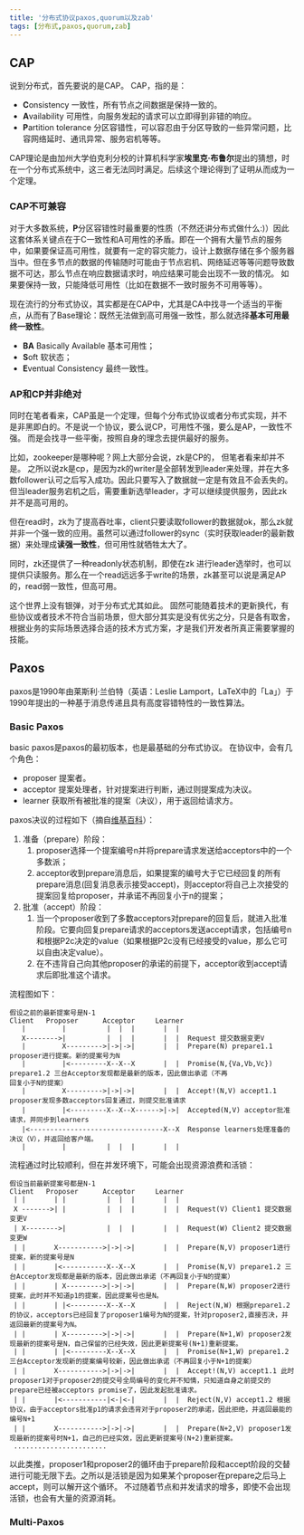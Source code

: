 ```yaml
---
title: '分布式协议paxos,quorum以及zab'
tags: [分布式,paxos,quorum,zab]
---
```


## CAP

说到分布式，首先要说的是CAP。
CAP，指的是：
* **C**onsistency 一致性，所有节点之间数据是保持一致的。
* **A**vailability 可用性，向服务发起的请求可以立即得到非错的响应。
* **P**artition tolerance 分区容错性，可以容忍由于分区导致的一些异常问题，比容网络延时、通讯异常、服务宕机等等。

CAP理论是由加州大学伯克利分校的计算机科学家**埃里克·布鲁尔**提出的猜想，时在一个分布式系统中，这三者无法同时满足。后续这个理论得到了证明从而成为一个定理。

### CAP不可兼容

对于大多数系统，**P**分区容错性时最重要的性质（不然还讲分布式做什么:)）因此这套体系关键点在于C一致性和A可用性的矛盾。即在一个拥有大量节点的服务中，如果要保证高可用性，就要有一定的容灾能力，设计上数据存储在多个服务器当中。但在多节点的数据的传输随时可能由于节点宕机、网络延迟等等问题导致数据不可达，那么节点在响应数据请求时，响应结果可能会出现不一致的情况。  如果要保持一致，只能降低可用性（比如在数据不一致时服务不可用等等）。

现在流行的分布式协议，其实都是在CAP中，尤其是CA中找寻一个适当的平衡点，从而有了Base理论：既然无法做到高可用强一致性，那么就选择**基本可用最终一致性**。
* **BA** Basically Available 基本可用性；
* **S**oft 软状态；
* **E**ventual Consistency 最终一致性。

### AP和CP并非绝对
同时在笔者看来，CAP虽是一个定理，但每个分布式协议或者分布式实现，并不是非黑即白的。不是说一个协议，要么说CP，可用性不强，要么是AP，一致性不强。 而是会找寻一些平衡，按照自身的理念去提供最好的服务。

比如，zookeeper是哪种呢？网上大部分会说，zk是CP的， 但笔者看来却并不是。
之所以说zk是cp，是因为zk的writer是全部转发到leader来处理，并在大多数follower认可之后写入成功。因此只要写入了数据就一定是有效且不会丢失的。 但当leader服务宕机之后，需要重新选举leader，才可以继续提供服务，因此zk并不是高可用的。

但在read时，zk为了提高吞吐率，client只要读取follower的数据就ok，那么zk就并非一个强一致的应用。虽然可以通过follower的sync（实时获取leader的最新数据）来处理成**读强一致性**，但可用性就牺牲太大了。 

同时，zk还提供了一种readonly状态机制，即使在zk 进行leader选举时，也可以提供只读服务。那么在一个read远远多于write的场景，zk甚至可以说是满足AP的，read弱一致性，但高可用。

这个世界上没有银弹，对于分布式尤其如此。 固然可能随着技术的更新换代，有些协议或者技术不符合当前场景，但大部分其实是没有优劣之分，只是各有取舍，根据业务的实际场景选择合适的技术方式方案，才是我们开发者所真正需要掌握的技能。

## Paxos

paxos是1990年由莱斯利·兰伯特（英语：Leslie Lamport，LaTeX中的「La」）于1990年提出的一种基于消息传递且具有高度容错特性的一致性算法。

### Basic Paxos
basic paxos是paxos的最初版本，也是最基础的分布式协议。 
在协议中，会有几个角色：
* proposer 提案者。
* acceptor 提案处理者，针对提案进行判断，通过则提案成为决议。
* learner 获取所有被批准的提案（决议），用于返回给请求方。

paxos决议的过程如下（摘自[维基百科](https://zh.wikipedia.org/wiki/Paxos%E7%AE%97%E6%B3%95)）：
1. 准备（prepare）阶段：
	1. proposer选择一个提案编号n并将prepare请求发送给acceptors中的一个多数派；
	1. acceptor收到prepare消息后，如果提案的编号大于它已经回复的所有prepare消息(回复消息表示接受accept)，则acceptor将自己上次接受的提案回复给proposer，并承诺不再回复小于n的提案；
2. 批准（accept）阶段：
	1. 当一个proposer收到了多数acceptors对prepare的回复后，就进入批准阶段。它要向回复prepare请求的acceptors发送accept请求，包括编号n和根据P2c决定的value（如果根据P2c没有已经接受的value，那么它可以自由决定value）。
	1. 在不违背自己向其他proposer的承诺的前提下，acceptor收到accept请求后即批准这个请求。

流程图如下：
```
假设之前的最新提案号是N-1
Client   Proposer      Acceptor     Learner
   |         |          |  |  |       |  | 
   X-------->|          |  |  |       |  |  Request 提交数据变更V
   |         X--------->|->|->|       |  |  Prepare(N) prepare1.1 proposer进行提案。新的提案号为N
   |         |<---------X--X--X       |  |  Promise(N,{Va,Vb,Vc}) prepare1.2 三台Acceptor发现都是最新的版本，因此做出承诺（不再											   回复小于N的提案）
   |         X--------->|->|->|       |  |  Accept!(N,V) accept1.1 proposer发现多数acceptors回复通过，则提交批准请求
   |         |<---------X--X--X------>|->|  Accepted(N,V) acceptor批准请求，并同步到learners
   |<---------------------------------X--X  Response learners处理准备的决议（V），并返回给客户端。
   |         |          |  |  |       |  |
```

流程通过时比较顺利，但在并发环境下，可能会出现资源浪费和活锁：
```
假设当前最新提案号都是N-1
Client   Proposer      Acceptor     Learner
 | |       | |          |  |  |       |  | 
 X ------->| |          |  |  |       |  |  Request(V) Client1 提交数据变更V
 | X-------->|          |  |  |       |  |  Request(W) Client2 提交数据变更W
 | |	   X----------->|->|->|       |  |  Prepare(N,V) proposer1进行提案，新的提案号是N 
 | |       |<-----------X--X--X       |  |  Promise(N,V) prepare1.2 三台Acceptor发现都是最新的版本，因此做出承诺（不再回复小于N的提案）
 | |       | X--------->|->|->|       |  |  Prepare(N,W) proposer2进行提案，此时并不知道p1的提案，因此提案号也是N。
 | |       | |<---------X--X--X       |  |  Reject(N,W) 根据prepare1.2的协议，acceptors已经回复了proposer1编号为N的提案，针对proposer2,直接否决，并返回最新的提案号为N。
 | |       | X--------->|->|->|       |  |  Prepare(N+1,W) proposer2发现最新的提案号是N，自己保留的已经失效，因此更新提案号(N+1)重新提案。
 | |       | |<---------X--X--X       |  |  Promise(N+1,W) prepare1.2 三台Acceptor发现新的提案编号较新，因此做出承诺（不再回复小于N+1的提案）
 | |       X----------->|->|->|       |  |  Accept!(N,V) accept1.1 此时proposer1对于proposer2的提交号全局编号的变化并不知情，只知道自身之前提交的prepare已经被acceptors promise了，因此发起批准请求。
 | |       |<-----------|<-|<-|       |  |  Reject(N,V) accept1.2 根据协议，由于acceptors批准p1的请求会违背对于proposer2的承诺，因此拒绝，并返回最能的编号N+1
 | |       X----------->|->|->|       |  |  Prepare(N+2,V) proposer1发现最新的提案号时N+1，自己的已经实效，因此更新提案号(N+2)重新提案。
 .......................
```
以此类推，proposer1和proposer2的循环由于prepare阶段和accept阶段的交替进行可能无限下去。之所以是活锁是因为如果某个proposer在prepare之后马上accept，则可以解开这个循环。 不过随着节点和并发请求的增多，即使不会出现活锁，也会有大量的资源消耗。

### Multi-Paxos








